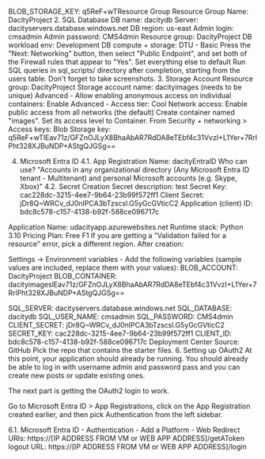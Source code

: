 BLOB_STORAGE_KEY: q5ReF+wTResource Group
Resource Group Name: DacityProject
2. SQL Database
DB name: dacitydb
Server: dacityservers.database.windows.net
DB region: us-east
Admin login: cmsadmin
Admin password: CMS4dmin
Resource group: DacityProject
DB workload env: Development
DB compute + storage: DTU - Basic
Press the "Next: Networking" button, then select "Public Endpoint", and set both of the Firewall rules that appear to "Yes".
Set everything else to default
Run SQL queries in sql_scripts/ directory after completion, starting from the users table. Don't forget to take screenshots.
3. Storage Account
Resource group: DacityProject
Storage account name: dacityimages (needs to be unique)
Advanced - Allow enabling anonymous access on individual containers: Enable
Advanced - Access tier: Cool
Network access: Enable public access from all networks (the default)
Create container named "images". Set its access level to Container.
From Security + networking > Access keys:
Blob Storage key: q5ReF+wTlEav71z/GFZnOJLyX8BhaAbAR7RdDA8eTEbf4c31VvzI+L1Yer+7RrlPht328XJBuNDP+AStgQJGSg==

4. Microsoft Entra ID
4.1. App Registration
Name: dacityEntraID
Who can use? "Accounts in any organizational directory (Any Microsoft Entra ID tenant - Multitenant) and personal Microsoft accounts (e.g. Skype, Xbox)"
4.2. Secret Creation
Secret description: test
Secret Key: cac228dc-3215-4ee7-9b64-23b99f572ff1
Client Secret: jDr8Q~WRCv_dJ0nIPCA3bTzscsl.G5yGcGVticC2
Application (client) ID: bdc8c578-c157-4138-b92f-588ce096717c

Application
Name: udacityapp.azurewebsites.net
Runtime stack: Python 3.10
Pricing Plan: Free F1
If you are getting a "Validation failed for a resource" error, pick a different region.
After creation:

Settings -> Environment variables - Add the following variables (sample values are included, replace them with your values):
BLOB_ACCOUNT:  DacityProject
BLOB_CONTAINER: dacityimageslEav71z/GFZnOJLyX8BhaAbAR7RdDA8eTEbf4c31VvzI+L1Yer+7RrlPht328XJBuNDP+AStgQJGSg==

SQL_SERVER: dacityservers.database.windows.net
SQL_DATABASE: dacitydb
SQL_USER_NAME: cmsadmin
SQL_PASSWORD: CMS4dmin
CLIENT_SECRET: jDr8Q~WRCv_dJ0nIPCA3bTzscsl.G5yGcGVticC2
SECRET_KEY: cac228dc-3215-4ee7-9b64-23b99f572ff1
CLIENT_ID: bdc8c578-c157-4138-b92f-588ce096717c
Deployment Center
Source: GitHub
Pick the repo that contains the starter files.
6. Setting up OAuth2
At this point, your application should already be running. You should already be able to log in with username admin and password pass and you can create new posts or update existing ones.

The next part is getting the OAuth2 login to work.

Go to Microsoft Entra ID > App Registrations, click on the App Registration created earlier, and then pick Authentication from the left sidebar.

6.1. Microsoft Entra ID - Authentication - Add a Platform - Web
Redirect URIs: https://[IP ADDRESS FROM VM or WEB APP ADDRESS]/getAToken
logout URL: https://[IP ADDRESS FROM VM or WEB APP ADDRESS]/login
